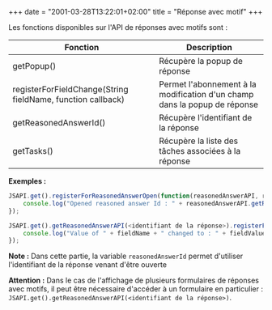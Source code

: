 +++
date = "2001-03-28T13:22:01+02:00"
title = "Réponse avec motif"
+++

Les fonctions disponibles sur l'API de réponses avec motifs sont : 


| Fonction                                                   | Description                                                                    |
|------------------------------------------------------------|--------------------------------------------------------------------------------|
|getPopup()                                                  | Récupère la popup de réponse                                           |        
|registerForFieldChange(String fieldName, function callback) | Permet l'abonnement à la modification d'un champ dans la popup de réponse      |
|getReasonedAnswerId()                                       | Récupère l'identifiant de la réponse                                           |
|getTasks()                                                  | Récupère la liste des tâches associées à la réponse                            |


__Exemples :__  

```javascript
JSAPI.get().registerForReasonedAnswerOpen(function(reasonedAnswerAPI, reasonedAnswerId) {
	console.log("Opened reasoned answer Id : " + reasonedAnswerAPI.getReasonedAnswerId());
});
```

```javascript
JSAPI.get().getReasonedAnswerAPI(<identifiant de la réponse>).registerForFieldChange("Comments", function(fieldName, fieldValue) {
    console.log("Value of " + fieldName + " changed to : " + fieldValue);
});
```
	
__Note :__ Dans cette partie, la variable ``reasonedAnswerId`` permet d'utiliser l'identifiant de la réponse venant d'être ouverte

__Attention :__ Dans le cas de l'affichage de plusieurs formulaires de réponses avec motifs, il peut être nécessaire d'accéder à un formulaire en particulier : ``JSAPI.get().getReasonedAnswerAPI(<identifiant de la réponse>)``. 
